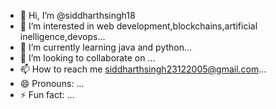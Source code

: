 - 👋 Hi, I’m @siddharthsingh18
- 👀 I’m interested in web development,blockchains,artificial inelligence,devops...
- 🌱 I’m currently learning java and python...
- 💞️ I’m looking to collaborate on ...
- 📫 How to reach me siddharthsingh23122005@gmail.com...
- 😄 Pronouns: ...
- ⚡ Fun fact: ...

<!---
siddharthsingh18/siddharthsingh18 is a ✨ special ✨ repository because its `README.md` (this file) appears on your GitHub profile.
You can click the Preview link to take a look at your changes.
--->
